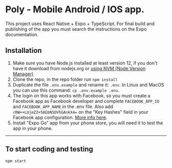 # Poly - Mobile Android / IOS app.

This project uses React Native + Expo + TypeScript. For final build and publishing of the app you must search the instructions on the Expo documentation.

## Installation

1. Make sure you have Node.js installed at least version 12, if you don't have it download from nodejs.org or [using NVM (Node Version Manager)](https://gist.github.com/d2s/372b5943bce17b964a79)
2. Clone the repo, in the repo folder run `npm install`
3. Duplicate the file `.env.example` and rename it: `.env`. In Linux and MacOS you can use this command: `cp .env.example .env`.
4. The login on this app works with Facebook, so you must create a Facebook app as Facebook developer and complete `FACEBOOK_APP_ID` and `FACEBOOK_APP_NAME` in the .env file. Also add `rRW++LUjmZZ+58EbN5DVhGAnkX4=` on the "Key Hashes" field in your Facebook app configuration. [More info here](https://docs.expo.io/versions/v36.0.0/sdk/facebook/#registering-your-app-with-facebook).
5. Install "Expo Go" app from your phone store, you will need it to test the app in your phone.

----

## To start coding and testing

```
npm start
```
